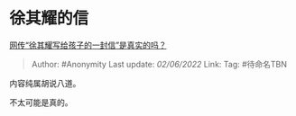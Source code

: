 # 徐其耀的信
[网传“徐其耀写给孩子的一封信”是真实的吗？](https://www.zhihu.com/question/525299232/answer/2508614208)

> Author: #Anonymity
> Last update: *02/06/2022*
> Link:
> Tag: #待命名TBN

内容纯属胡说八道。

不太可能是真的。
